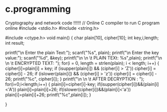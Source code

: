 # c.programming
Cryptography and network code !!!!!!
// Online C compiler to run C program online
#include <stdio.h> 
#include <string.h> 

#include <ctype.h> 
void main() 
{ 
 char plain[10], cipher[10]; 
 int key,i,length; 
 int result; 

 printf("\n Enter the plain Text:"); 
 scanf("%s", plain); 
 printf("\n Enter the key value:"); 
 scanf("%d", &key); 
 printf("\n \n \t PLAIN TEXt: %s",plain); 
 printf("\n \n \t ENCRYPTED TEXT: "); 
 for(i = 0, length = strlen(plain); i < length; i++) 
 { 
 cipher[i]=plain[i] + key; 
if (isupper(plain[i]) && (cipher[i] > 'Z')) 
 cipher[i] = cipher[i] - 26; 
 if (islower(plain[i]) && (cipher[i] > 'z')) 
 cipher[i] = cipher[i] - 26; 
 printf("%c", cipher[i]); 
 } 
 printf("\n \n \t AFTER DECRYPTION : "); 
 for(i=0;i<length;i++) 
 { 
 plain[i]=cipher[i]-key; 
 if(isupper(cipher[i])&&(plain[i]<'A')) 
 plain[i]=plain[i]+26; 
 if(islower(cipher[i])&&(plain[i]<'a')) 
 plain[i]=plain[i]+26; 
 printf("%c",plain[i]); 
 } 

}
